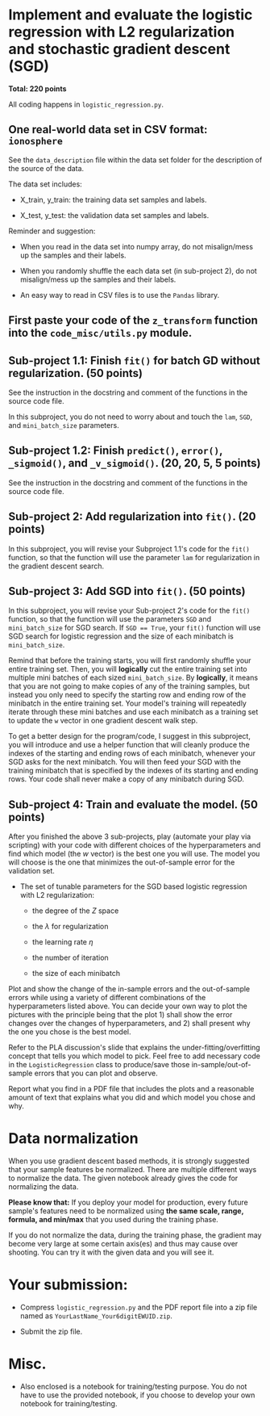 # Implement and evaluate the logistic regression with L2 regularization and stochastic gradient descent (SGD)


**Total: 220 points**



All coding happens in `logistic_regression.py`.

## One real-world data set in CSV format: `ionosphere`

See the `data_description` file within the data set folder for the description of the source of the data.

The data set includes:

- X_train, y_train: the training data set samples and labels.

- X_test, y_test: the validation data set samples and labels.

Reminder and suggestion: 

- When you read in the data set into numpy array, do not misalign/mess up the samples and their labels. 

- When you randomly shuffle the each data set (in sub-project 2), do not misalign/mess up the samples and their labels.

- An easy way to read in CSV files is to use the `Pandas` library. 


## First paste your code of the `z_transform` function into the `code_misc/utils.py` module.


## Sub-project 1.1: Finish `fit()` for batch GD without regularization.   (50 points)

See the instruction in the docstring and comment of the functions in the source code file.

In this subproject, you do not need to worry about and touch the `lam`, `SGD`, and `mini_batch_size` parameters. 


## Sub-project 1.2: Finish `predict()`, `error()`, `_sigmoid()`, and `_v_sigmoid()`.   (20, 20, 5, 5 points)

See the instruction in the docstring and comment of the functions in the source code file.



## Sub-project 2: Add regularization into `fit()`. (20 points)

In this subproject, you will revise your Subproject 1.1's code for the `fit()` function, so that the function will use the parameter `lam` for regularization in the gradient descent search. 



## Sub-project 3: Add SGD into `fit()`. (50 points)

In this subproject, you will revise your Sub-project 2's code for the `fit()` function, so that the function will use the parameters `SGD` and `mini_batch_size` for SGD search. If `SGD == True`, your `fit()` function will use SGD search for logistic regression and the size of each minibatch is `mini_batch_size`.

Remind that before the training starts, you will first randomly shuffle your entire training set. Then, you will **logically** cut the entire training set into multiple mini batches of each sized `mini_batch_size`. By **logically**, it means that you are not going to make copies of any of the training samples, but instead you only need to specify the starting row and ending row of the minibatch in the entire training set. Your model's training will repeatedly iterate through these mini batches and use each minibatch as a training set to update the `w` vector in one gradient descent walk step. 

To get a better  design for the program/code, I suggest in this subproject, you will introduce and use a helper function that will cleanly produce the indexes of the starting and ending rows of each minibatch, whenever your SGD asks for the next minibatch. You will then feed your SGD with the training minibatch that is specified by the indexes of its starting and ending rows. Your code shall never make a copy of any minibatch during SGD. 



## Sub-project 4: Train and evaluate the model. (50 points)

<!-- **(Sub-project 4 is mandatory for CSCD596, but is for extra credits for CSCD496)** -->

After you finished the above 3 sub-projects, play (automate your play via scripting) with your code with different choices of the hyperparameters and find which model (the $w$ vector) is the best one you will use. The model you will choose is the one that minimizes the out-of-sample error for the validation set. 

-  The set of tunable parameters for the SGD based logistic regression with L2 regularization: 

    - the degree of the $Z$ space

    - the $\lambda$ for regularization

    - the learning rate $\eta$

    - the number of iteration
    
    - the size of each minibatch


Plot and show the change of the in-sample errors and the out-of-sample errors while using a variety of different combinations of the hyperparameters listed above. You can decide your own way to plot the pictures with the principle being that the plot 1) shall show the error changes over the changes of hyperparameters, and 2) shall present why the one you chose is the best model.


Refer to the PLA discussion's slide that explains the under-fitting/overfitting concept that tells you which model to pick. Feel free to add necessary code in the `LogisticRegression` class to produce/save those in-sample/out-of-sample errors that you can plot and observe.

Report what you find in a PDF file that includes the plots and a reasonable amount of text that explains what you did and which model you chose and why. 




# Data normalization 

When you use gradient descent based methods, it is strongly suggested that your sample features be normalized. There are multiple different ways to normalize the data. The given notebook already gives the code for normalizing the data. 

**Please know that:** If you deploy your model for production, every future sample's features need to be normalized using **the same scale, range, formula, and min/max** that you used during the training phase. 

If you do not normalize the data, during the training phase, the gradient may become very large at some certain axis(es) and thus may cause over shooting. You can try it with the given data and you will see it. 


# Your submission:


- Compress `logistic_regression.py`  and the PDF report file into a zip file named as `YourLastName_Your6digitEWUID.zip`.

- Submit the zip file.

<!-- - Note: If you are a student in the CSCD496 section and you choose not to do the sub-project 4, your zip file will only include the `logistic_regression.py` file. 
 -->



# Misc.

- Also enclosed is a notebook for training/testing purpose. You do not have to use the provided notebook, if you choose to develop your own notebook for training/testing. 




